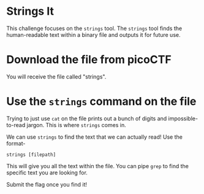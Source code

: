 # Strings It

This challenge focuses on the `strings` tool. The `strings` tool finds the human-readable text within a binary file and outputs it for future use.

# Download the file from picoCTF

You will receive the file called "strings".

# Use the `strings` command on the file

Trying to just use `cat` on the file prints out a bunch of digits and impossible-to-read jargon. This is where `strings` comes in.

We can use `strings` to find the text that we can actually read! Use the format-
```
strings [filepath]
```

This will give you all the text within the file. You can pipe `grep` to find the specific text you are looking for.

Submit the flag once you find it!
